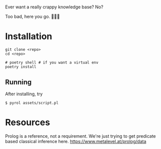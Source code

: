 #
Ever want a really crappy knowledge base? No?

Too bad, here you go. 🦴🦴🦴

# Installation
    git clone <repo>
    cd <repo>

    # poetry shell # if you want a virtual env
    poetry install

## Running
After installing, try

    $ pyrol assets/script.pl


# Resources
Prolog is a reference, not a requirement. We're just trying to get predicate based classical inference here.
https://www.metalevel.at/prolog/data
